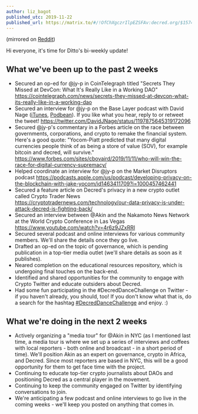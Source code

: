 ```yaml
---
author: liz_bagot
published_utc: 2019-11-22
published_url: https://matrix.to/#/!OfChXgczrIlpEZSFAv:decred.org/$157445828649212wrWVI:decred.org
---
```


(mirrored on [Reddit](https://www.reddit.com/r/decred/comments/e0aa52/dittos_biweekly_report_november_22_2019/))

Hi everyone, it's time for Ditto's bi-weekly update!

## What we've been up to the past 2 weeks

- Secured an op-ed for @jy-p in CoinTelegraph titled "Secrets They Missed at DevCon: What It's Really Like in a Working DAO" https://cointelegraph.com/news/secrets-they-missed-at-devcon-what-its-really-like-in-a-working-dao
- Secured an interview for @jy-p on the Base Layer podcast with David Nage ([iTunes](https://podcasts.apple.com/us/podcast/base-layer-episode-086-jake-yocom-piatt-decred/id1445373535?i=1000457565007), [Podbean](https://www.podbean.com/media/share/pb-9ah38-c88678)). If you like what you hear, reply to or retweet the tweet! https://twitter.com/DavidJNage/status/1197875645319172096
- Secured @jy-p's commentary in a Forbes article on the race between governments, corporations, and crypto to remake the financial system. Here's a good quote: "Yocom-Piatt predicted that many digital currencies people think of as being a store of value (SOV), for example bitcoin and decred, will survive." https://www.forbes.com/sites/cbovaird/2019/11/11/who-will-win-the-race-for-digital-currency-supremacy/
- Helped coordinate an interview for @jy-p on the Market Disruptors podcast https://podcasts.apple.com/us/podcast/developing-privacy-on-the-blockchain-with-jake-yocom/id1463411709?i=1000457462441
- Secured a feature article on Decred's privacy in a new crypto outlet called Crypto Trader News https://cryptotradernews.com/technology/our-data-privacy-is-under-attack-decred-is-fighting-back/
- Secured an interview between @Akin and the Nakamoto News Network at the World Crypto Conference in Las Vegas https://www.youtube.com/watch?v=4r6z9JZxRRI
- Secured several podcast and online interviews for various community members. We'll share the details once they go live.
- Drafted an op-ed on the topic of governance, which is pending publication in a top-tier media outlet (we'll share details as soon as it publishes).
- Neared completion on the educational resources repository, which is undergoing final touches on the back-end.
- Identified and shared opportunities for the community to engage with Crypto Twitter and educate outsiders about Decred.
- Had some fun participating in the #DecredDanceChallenge on Twitter - if you haven't already, you should, too! If you don't know what that is, do a search for the hashtag [#DecredDanceChallenge](https://twitter.com/hashtag/DecredDanceChallenge) and enjoy. :)

## What we're doing in the next 2 weeks

- Actively organizing a "media tour" for @Akin in NYC (as I mentioned last time, a media tour is where we set up a series of interviews and coffees with local reporters - both online and broadcast - in a short period of time). We'll position Akin as an expert on governance, crypto in Africa, and Decred. Since most reporters are based in NYC, this will be a good opportunity for them to get face time with the project.
- Continuing to educate top-tier crypto journalists about DAOs and positioning Decred as a central player in the movement.
- Continuing to keep the community engaged on Twitter by identifying conversations to join.
- We're anticipating a few podcast and online interviews to go live in the coming weeks - we'll keep you posted on anything that comes in.
